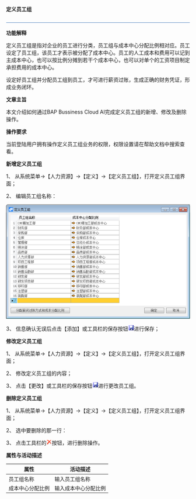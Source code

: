 **定义员工组**

![img](zsk_rlzy_dy/common/headLine.png) 

**功能解释**

定义员工组是指对企业的员工进行分类，员工组与成本中心分配比例相对应。员工设定了员工组，该员工才表示被分配了成本中心。员工的人工成本和费用可以记到主成本中心，也可以按比例分摊到若干个成本中心，也可以对单个的工资项目制定承担费用的成本中心。

设定好员工组并分配员工组到员工，才可进行薪资过账，生成正确的财务凭证，形成业务闭环。

 

**文章主旨**

本文介绍如何通过BAP Bussiness Cloud AI完成定义员工组的新增、修改及删除操作。

**操作要求**

当前登陆用户拥有操作定义员工组业务的权限，权限设置请在帮助文档中搜索查看。

**新增定义员工组**

1、 从系统菜单->【人力资源】->【定义】->【定义员工组】，打开定义员工组界面；

2、 编辑员工组名称：

![img](zsk_rlzy_dy/999.png)

3、 信息确认无误后点击【添加】或工具栏的保存按钮![img](zsk_rlzy_dy/common/保存.png)进行保存；

**修改定义员工组**

1、 从系统菜单->【人力资源】->【定义】->【定义员工组】，打开定义员工组界面；

2、 修改定义员工组的内容；

3、 点击【更改】或工具栏的保存按钮![img](zsk_rlzy_dy/common/保存.png)进行更改员工组。

**删除定义员工组**

1、 从系统菜单->【人力资源】->【定义】->【定义员工组】，打开定义员工组界面；

2、 选中要删除的那一行：

 

3、 点击工具栏的![img](zsk_rlzy_dy/common/删除.png)按钮，进行删除操作。

**属性与活动描述**

| **属性**         | **活动描述**         |
| ---------------- | -------------------- |
| 员工组名称       | 输入员工组名称       |
| 成本中心分配比例 | 输入成本中心分配比例 |

 